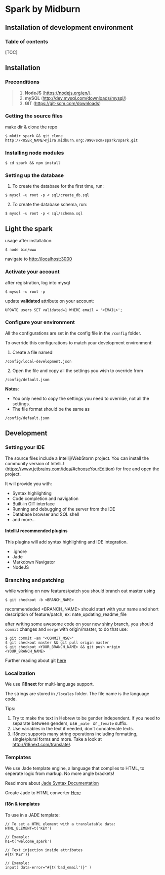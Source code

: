 # Spark by Midburn

## Installation of development environment

### Table of contents

[TOC]

## Installation

### Preconditions
>1. **NodeJS** (https://nodejs.org/en/).
>2. **mySQL** (http://dev.mysql.com/downloads/mysql/)
>3. **GIT** (https://git-scm.com/downloads)

### Getting the source files
make dir & clone the repo
```
$ mkdir spark && git clone http://<USER_NAME>@jira.midburn.org:7990/scm/spark/spark.git
```

### Installing node modules
```
$ cd spark && npm install
```

### Setting up the database
1. To create the database for the first time, run:
```
$ mysql -u root -p < sql/create_db.sql
```

2. To create the database schema, run:
```
$ mysql -u root -p < sql/schema.sql
```

## Light the spark
usage after installation
```
$ node bin/www
```
navigate to [http://localhost:3000](http://localhost:3000)

### Activate your account
after registration, log into mysql
```
$ mysql -u root -p
```

update **validated** attribute on your account:
```
UPDATE users SET validated=1 WHERE email = '<EMAIL>';
```

### Configure your environment
All the configurations are set in the config file in the ``/config`` folder.

To override this configurations to match your development environment:

1. Create a file named
```
/config/local-development.json
```
2. Open the file and copy all the settings you wish to override from
```
/config/default.json
```

**Notes**:

* You only need to copy the settings you need to override, not all the settings.
* The file format should be the same as
```
/config/default.json
```


## Development

### Setting your IDE
The source files include a Intellij/WebStorm project. You can install the community version of IntelliJ (https://www.jetbrains.com/idea/#chooseYourEdition) for free and open the project.

It will provide you with:

* Syntax highlighting
* Code completion and navigation
* Built-in GIT interface
* Running and debugging of the server from the IDE
* Database browser and SQL shell
* and more...

#### IntelliJ recommended plugins
This plugins will add syntax highlighting and IDE integration.

* .ignore
* Jade
* Markdown Navigator
* NodeJS

### Branching and patching
while working on new features/patch you should branch out master using
```
$ git checkout -b <BRANCH_NAME>
```

recommendeded <BRANCH_NAME> should start with your name and short description of feature/patch, ex: nate_updating_readme_file

after writing some awesome code on your new shiny branch, you should ``commit`` changes and ``merge`` with origin/master, to do that use:

```
$ git commit -am "<COMMIT_MSG>"
$ git checkout master && git pull origin master
$ git checkout <YOUR_BRANCH_NAME> && git push origin <YOUR_BRANCH_NAME>

```

Further reading about git [here](http://rogerdudler.github.io/git-guide/)

### Localization
We use **i18next** for multi-language support.    

The strings are stored in ``/locales``
folder. The file name is the language code.

Tips:

1. Try to make the text in Hebrew to be gender independent. If you need to separate between genders, use ``_male `` or ``_female`` suffix.
2. Use variables in the text if needed, don't concatenate texts.
3. i18next supports many string operations including formatting, single/plural forms and more. Take a look at http://i18next.com/translate/.

### Templates

We use Jade template engine, a language that compiles to HTML, to seperate logic from markup. No more angle brackets!

Read more about [Jade Syntax Documentation](http://naltatis.github.io/jade-syntax-docs/)

Greate Jade to HTML converter [Here](http://aramboyajyan.github.io/online-jade-template-editor/)

#### i18n & templates
To use in a JADE template:

```
// To set a HTML element with a translatable data:
HTML_ELEMENT=t('KEY')

// Example:
h1=t('welcome_spark')

// Text injection inside attributes
#{t('KEY')}

// Example:
input( data-error="#{t('bad_email')}" )
```
